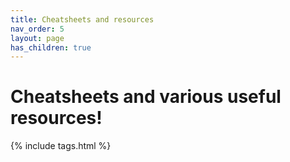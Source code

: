 ```yaml
---
title: Cheatsheets and resources
nav_order: 5
layout: page
has_children: true
---
```


# Cheatsheets and various useful resources!


{% include tags.html %}